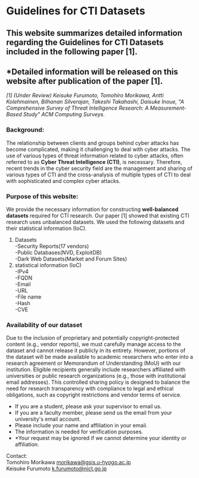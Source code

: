 # Guidelines for CTI Datasets

## This website summarizes detailed information regarding the Guidelines for CTI Datasets included in the following paper [1].

## *Detailed information will be released on this website after publication of the paper [1].

*[1] (Under Review) Keisuke Furumoto, Tomohiro Morikawa, Antti Kolehmainen, Bilhanan Silverajan, Takeshi Takahashi, Daisuke Inoue, "A Comprehensive Survey of Threat Intelligence Research: A Measurement-Based Study" ACM Computing Surveys.*

### Background:<br>
The relationship between clients and groups behind cyber attacks has become complicated, making it challenging to deal with cyber attacks.
The use of various types of threat information related to cyber attacks, often referred to as **Cyber Threat Intelligence (CTI)**, is necessary.
Therefore, recent trends in the cyber security field are the management and sharing of various types of CTI and the cross-analysis of multiple types of CTI to deal with sophisticated and complex cyber attacks. 

### Purpose of this website:<br>
We provide the necessary information for constructing **well-balanced datasets** required for CTI research.
Our paper [1] showed that existing CTI research uses unbalanced datasets. We used the following datasets and their statistical information (IoC).

1. Datasets<br>
   -Security Reports(17 vendors)<br>
   -Public Databases(NVD, ExploitDB)<br>
   -Dark Web Datasets(Market and Forum Sites)<br>
2. statistical information (IoC)<br>
   -IPv4<br>
   -FQDN<br>
   -Email<br>
   -URL<br>
   -File name<br>
   -Hash<br>
   -CVE<br>

### Availability of our dataset
Due to the inclusion of proprietary and potentially copyright-protected content (e.g., vendor reports), we must carefully manage access to the dataset and cannot release it publicly in its entirety. However, portions of the dataset will be made available to academic researchers who enter into a research agreement or Memorandum of Understanding (MoU) with our institution. Eligible recipients generally include researchers affiliated with universities or public research organizations (e.g., those with institutional email addresses). This controlled sharing policy is designed to balance the need for research transparency with compliance to legal and ethical obligations, such as copyright restrictions and vendor terms of service.<br>

- If you are a student, please ask your supervisor to email us. <br>
- If you are a faculty member, please send us the email from your university's email account.<br>
- Please include your name and affiliation in your email. <br>
- The information is needed for verification purposes. <br>
- *Your request may be ignored if we cannot determine your identity or affiliation.<br>

Contact:<br>
Tomohiro Morikawa
morikawa@gsis.u-hyogo.ac.jp<br>
Keisuke Furumoto
k.furumoto@nict.go.jp<br>
